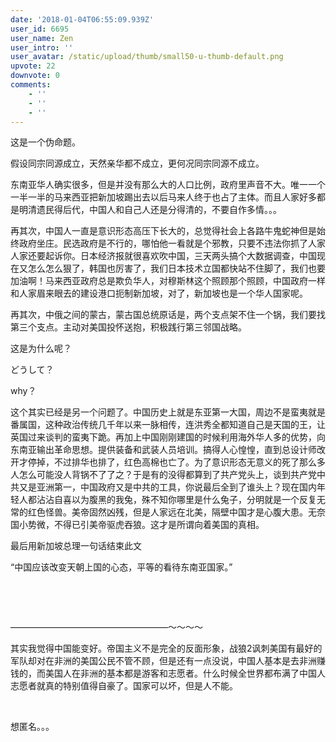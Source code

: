 ```yaml
---
date: '2018-01-04T06:55:09.939Z'
user_id: 6695
user_name: Zen
user_intro: ''
user_avatar: /static/upload/thumb/small50-u-thumb-default.png
upvote: 22
downvote: 0
comments:
    - ''
    - ''
    - ''
---
```


<div><p>这是一个伪命题。</p><p>假设同宗同源成立，天然亲华都不成立，更何况同宗同源不成立。</p><p>东南亚华人确实很多，但是并没有那么大的人口比例，政府里声音不大。唯一一个一半一半的马来西亚把新加坡踢出去以后马来人终于也占了主体。而且人家好多都是明清遗民得后代，中国人和自己人还是分得清的，不要自作多情。。。</p><p>再其次，中国人一直是意识形态高压下长大的，总觉得社会上各路牛鬼蛇神但是始终政府坐庄。民选政府是不行的，哪怕他一看就是个邪教，只要不违法你抓了人家人家还要起诉你。日本经济报就很喜欢吹中国，三天两头搞个大数据调查，中国现在又怎么怎么狠了，韩国也厉害了，我们日本技术立国都快站不住脚了，我们也要加油啊！马来西亚政府总是欺负华人，对穆斯林这个照顾那个照顾，中国政府一样和人家眉来眼去的建设港口扼制新加坡，对了，新加坡也是一个华人国家呢。</p><p>再其次，中俄之间的蒙古，蒙古国总统原话是，两个支点架不住一个锅，我们要找第三个支点。主动对美国投怀送抱，积极践行第三邻国战略。</p><p>这是为什么呢？</p><p>どうして？</p><p>why？</p><p>这个其实已经是另一个问题了。中国历史上就是东亚第一大国，周边不是蛮夷就是番属国，这种政治传统几千年以来一脉相传，连洪秀全都知道自己是天国的王，让英国过来谈判的蛮夷下跪。再加上中国刚刚建国的时候利用海外华人多的优势，向东南亚输出革命思想。提供装备和武装人员培训。搞得人心惶惶，直到总设计师改开才停掉，不过排华也排了，红色高棉也亡了。为了意识形态无意义的死了那么多人怎么可能没人背锅不了了之？于是有的没得都算到了共产党头上，谈到共产党中共又是亚洲第一，中国政府又是中共的工具，你说最后全到了谁头上？现在国内年轻人都沾沾自喜以为腹黑的我兔，殊不知你哪里是什么兔子，分明就是一个反复无常的红色怪兽。美帝固然凶残，但是人家远在北美，隔壁中国才是心腹大患。无奈国小势微，不得已引美帝驱虎吞狼。这才是所谓向着美国的真相。</p><p>最后用新加坡总理一句话结束此文</p><p>“中国应该改变天朝上国的心态，平等的看待东南亚国家。”</p><p><br></p><p><br></p><p>——————————————————～～～～</p><p>其实我觉得中国能变好。帝国主义不是完全的反面形象，战狼2讽刺美国有最好的军队却对在非洲的美国公民不管不顾，但是还有一点没说，中国人基本是去非洲赚钱的，而美国人在非洲的基本都是游客和志愿者。什么时候全世界都布满了中国人志愿者就真的特别值得自豪了。国家可以坏，但是人不能。</p><p><br></p><p>想匿名。。。<br><br></p></div>

